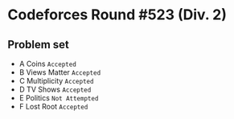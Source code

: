Codeforces Round #523 (Div. 2)
==============================
Problem set
-----------
* A	Coins `Accepted` <br> 
* B	Views Matter `Accepted` <br> 
* C	Multiplicity `Accepted` <br> 
* D	TV Shows `Accepted` <br> 
* E	Politics `Not Attempted` <br> 
* F Lost Root `Accepted` <br> 

